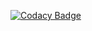 [![Codacy Badge](https://app.codacy.com/project/badge/Grade/7660360a30c64038bb9d49e7c0375834)](https://www.codacy.com/manual/AlexeyKorban/WebQuiz?utm_source=github.com&amp;utm_medium=referral&amp;utm_content=AlexeyKorban/WebQuiz&amp;utm_campaign=Badge_Grade)